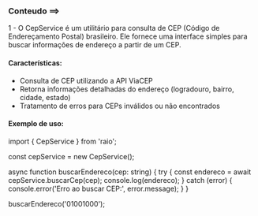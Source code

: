 ### Conteudo ==>

1 - O CepService é um utilitário para consulta de CEP (Código de Endereçamento Postal) brasileiro. Ele fornece uma interface simples para buscar informações de endereço a partir de um CEP.

#### Características:

- Consulta de CEP utilizando a API ViaCEP
- Retorna informações detalhadas do endereço (logradouro, bairro, cidade, estado)
- Tratamento de erros para CEPs inválidos ou não encontrados

#### Exemplo de uso:


import { CepService } from 'raio';

const cepService = new CepService();

async function buscarEndereco(cep: string) {
  try {
    const endereco = await cepService.buscarCep(cep);
    console.log(endereco);
  } catch (error) {
    console.error('Erro ao buscar CEP:', error.message);
  }
}

buscarEndereco('01001000');

